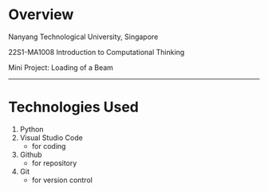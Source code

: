 # Overview

Nanyang Technological University, Singapore

22S1-MA1008 Introduction to Computational Thinking

Mini Project: Loading of a Beam

---

# Technologies Used

1. Python
2. Visual Studio Code
    - for coding
3. Github
    - for repository
4. Git
    - for version control